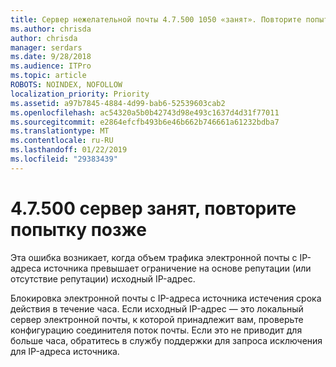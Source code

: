 ```yaml
---
title: Сервер нежелательной почты 4.7.500 1050 «занят». Повторите попытку позже из [XXX.XXX.XXX.XXX]
ms.author: chrisda
author: chrisda
manager: serdars
ms.date: 9/28/2018
ms.audience: ITPro
ms.topic: article
ROBOTS: NOINDEX, NOFOLLOW
localization_priority: Priority
ms.assetid: a97b7845-4884-4d99-bab6-52539603cab2
ms.openlocfilehash: ac54320a5b0b42743d98e493c1637d4d31f77011
ms.sourcegitcommit: e2864efcfb493b6e46b662b746661a61232bdba7
ms.translationtype: MT
ms.contentlocale: ru-RU
ms.lasthandoff: 01/22/2019
ms.locfileid: "29383439"
---
```

# <a name="47500-server-busy-please-try-again-later"></a>4.7.500 сервер занят, повторите попытку позже

Эта ошибка возникает, когда объем трафика электронной почты с IP-адреса источника превышает ограничение на основе репутации (или отсутствие репутации) исходный IP-адрес.
  
Блокировка электронной почты с IP-адреса источника истечения срока действия в течение часа. Если исходный IP-адрес — это локальный сервер электронной почты, к которой принадлежит вам, проверьте конфигурацию соединителя поток почты. Если это не приводит для больше часа, обратитесь в службу поддержки для запроса исключения для IP-адреса источника.
  

